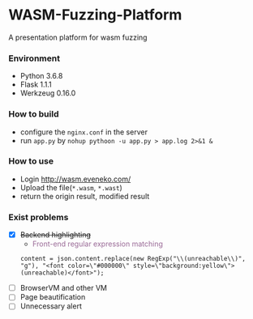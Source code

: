 # WASM-Fuzzing-Platform
A presentation platform for wasm fuzzing

### Environment
- Python 3.6.8
- Flask 1.1.1
- Werkzeug 0.16.0

### How to build
- configure the `nginx.conf` in the server
- run `app.py` by `nohup pythoon -u app.py > app.log 2>&1 &`

### How to use
- Login http://wasm.eveneko.com/
- Upload the file(`*.wasm`, `*.wast`)
- return the origin result, modified result

### Exist problems
- [x] ~~Backend highlighting~~
  - <font color=996996>Front-end regular expression matching</font>
  ```
  content = json.content.replace(new RegExp("\\(unreachable\\)", "g"), "<font color=\"#000000\" style=\"background:yellow\">(unreachable)</font>");
  ```
- [ ] BrowserVM and other VM
- [ ] Page beautification
- [ ] Unnecessary alert
